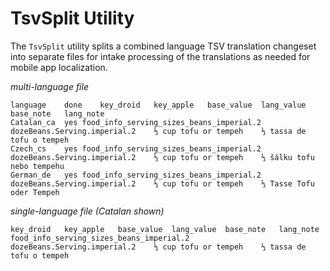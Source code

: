 # TsvSplit Utility

The `TsvSplit` utility splits a combined language TSV translation changeset into separate files for intake processing of the translations as needed for mobile app localization.

_multi-language file_

```tsv
language	done	key_droid	key_apple	base_value	lang_value	base_note	lang_note
Catalan_ca	yes	food_info_serving_sizes_beans_imperial.2	dozeBeans.Serving.imperial.2	⅓ cup tofu or tempeh	⅓ tassa de tofu o tempeh		
Czech_cs	yes	food_info_serving_sizes_beans_imperial.2	dozeBeans.Serving.imperial.2	⅓ cup tofu or tempeh	⅓ šálku tofu nebo tempehu		
German_de	yes	food_info_serving_sizes_beans_imperial.2	dozeBeans.Serving.imperial.2	⅓ cup tofu or tempeh	⅓ Tasse Tofu oder Tempeh		
```

_single-language file (Catalan shown)_

```tsv
key_droid	key_apple	base_value	lang_value	base_note	lang_note
food_info_serving_sizes_beans_imperial.2	dozeBeans.Serving.imperial.2	⅓ cup tofu or tempeh	⅓ tassa de tofu o tempeh		
```
